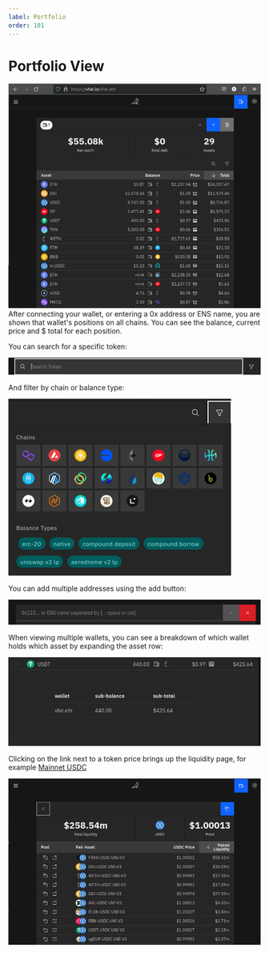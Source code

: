 ```yaml
---
label: Portfolio
order: 101
---
```


# Portfolio View

![Main view](img/portfolio/main_view.png)
After connecting your wallet, or entering a 0x address or ENS name, you are shown that wallet's positions on all chains. You can see the balance, current price and $ total for each position.

You can search for a specific token:

![Token search](img/portfolio/search_bar.png)

And filter by chain or balance type:

![Filter options](img/portfolio/token_filter.png)

You can add multiple addresses using the add button:

![Add addresses](img/portfolio/add_address.png)

When viewing multiple wallets, you can see a breakdown of which wallet holds which asset by expanding the asset row:

![Sub-balances](img/portfolio/sub_balances.png)

Clicking on the link next to a token price brings up the liquidity page, for example [Mainnet USDC](https://vfat.io/token/1/0xa0b86991c6218b36c1d19d4a2e9eb0ce3606eb48)

![Token liquidity](img/portfolio/token_liquidity.png)
